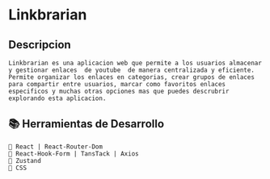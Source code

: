 # Linkbrarian

## Descripcion

`
Linkbrarian es una aplicacion web que permite a los usuarios almacenar y gestionar enlaces  de youtube 
de manera centralizada y eficiente. Permite organizar los enlaces en categorias, crear grupos de enlaces para
compartir entre usuarios, marcar como favoritos enlaces especificos y muchas otras opciones mas que puedes
descrubrir explorando esta aplicacion.
`


## 📚 Herramientas de Desarrollo

    🔰 React | React-Router-Dom 
    💎 React-Hook-Form | TansTack | Axios
    💾 Zustand
    💄 CSS



